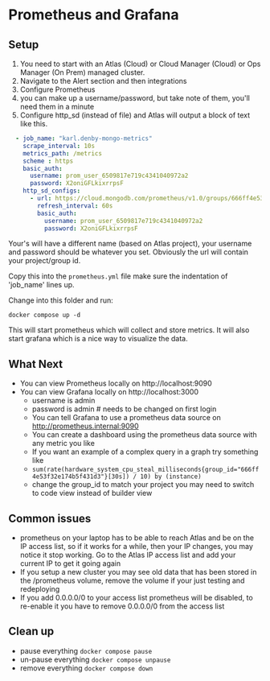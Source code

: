 # Prometheus and Grafana

## Setup

1. You need to start with an Atlas (Cloud) or Cloud Manager (Cloud) or Ops Manager (On Prem) managed cluster.
1. Navigate to the Alert section and then integrations
1. Configure Prometheus
1. you can make up a username/password, but take note of them, you'll need them in a minute
1. Configure http_sd (instead of file) and Atlas will output a block of text like this.

```yaml
  - job_name: "karl.denby-mongo-metrics"
    scrape_interval: 10s
    metrics_path: /metrics
    scheme : https
    basic_auth:
      username: prom_user_6509817e719c4341040972a2
      password: X2oniGFLkixrrpsF
    http_sd_configs:
      - url: https://cloud.mongodb.com/prometheus/v1.0/groups/666ff4e53f32e174b5f431d3/discovery
        refresh_interval: 60s
        basic_auth:
          username: prom_user_6509817e719c4341040972a2
          password: X2oniGFLkixrrpsF
```

Your's will have a different name (based on Atlas project), your username and password should be whatever you set. Obviously the url will contain your project/group id.

Copy this into the `prometheus.yml` file make sure the indentation of 'job_name' lines up.

Change into this folder and run:

```console
docker compose up -d
```

This will start prometheus which will collect and store metrics. It will also start grafana which is a nice way to visualize the data.

## What Next

- You can view Prometheus locally on http://localhost:9090
- You can view Grafana locally on http://localhost:3000
  - username is admin
  - password is admin # needs to be changed on first login
  - You can tell Grafana to use a prometheus data source on http://prometheus.internal:9090
  - You can create a dashboard using the prometheus data source with any metric you like
  - If you want an example of a complex query in a graph try something like
  - `sum(rate(hardware_system_cpu_steal_milliseconds{group_id="666ff4e53f32e174b5f431d3"}[30s]) / 10) by (instance)`
  - change the group_id to match your project you may need to switch to code view instead of builder view

## Common issues

- prometheus on your laptop has to be able to reach Atlas and be on the IP access list, so if it works for a while, then your IP changes, you may notice it stop working. Go to the Atlas IP access list and add your current IP to get it going again
- If you setup a new cluster you may see old data that has been stored in the /prometheus volume, remove the volume if your just testing and redeploying
- If you add 0.0.0.0/0 to your access list prometheus will be disabled, to re-enable it you have to remove 0.0.0.0/0 from the access list

## Clean up
- pause everything `docker compose pause`
- un-pause everything `docker compose unpause`
- remove everything `docker compose down`
